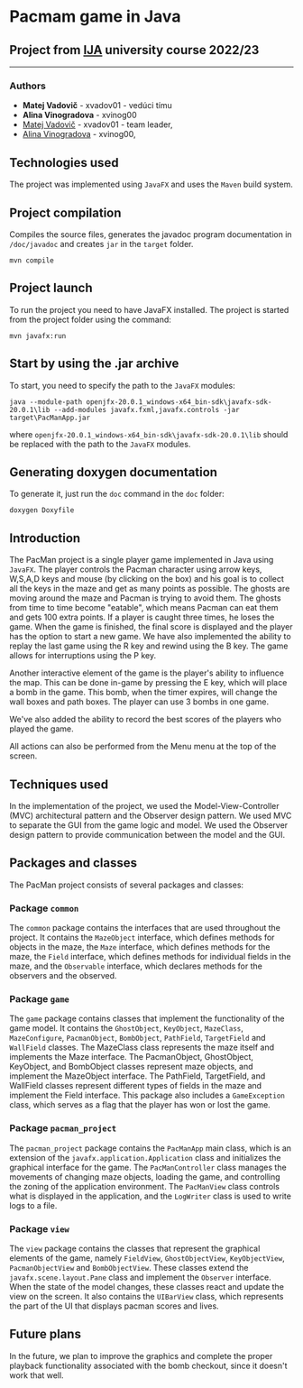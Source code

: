 # Pacmam game in Java
## Project from [IJA](https://www.fit.vut.cz/study/course/IJA/.en) university course 2022/23
----------------------------

### Authors
- **Matej Vadovič** - xvadov01 - vedúci tímu
- **Alina Vinogradova** - xvinog00
- [Matej Vadovič](https://github.com/Matej-V) - xvadov01 - team leader,
- [Alina Vinogradova](https://github.com/jsemaljaa) - xvinog00,

## Technologies used

The project was implemented using `JavaFX` and uses the `Maven` build system.

## Project compilation

Compiles the source files, generates the javadoc program documentation in `/doc/javadoc` and creates `jar` in the `target` folder.
```
mvn compile
```

## Project launch

To run the project you need to have JavaFX installed. The project is started from the project folder using the command:
```
mvn javafx:run
```

## Start by using the .jar archive

To start, you need to specify the path to the `JavaFX` modules:
```
java --module-path openjfx-20.0.1_windows-x64_bin-sdk\javafx-sdk-20.0.1\lib --add-modules javafx.fxml,javafx.controls -jar target\PacManApp.jar
```
where `openjfx-20.0.1_windows-x64_bin-sdk\javafx-sdk-20.0.1\lib` should be replaced with the path to the `JavaFX` modules.

## Generating doxygen documentation

To generate it, just run the `doc` command in the `doc` folder:
```
doxygen Doxyfile
```

## Introduction

The PacMan project is a single player game implemented in Java using `JavaFX`. 
The player controls the Pacman character using arrow keys, W,S,A,D keys and mouse (by clicking on the box) and his goal is to collect all the keys in the maze and get as many points as possible.
The ghosts are moving around the maze and Pacman is trying to avoid them. The ghosts from time to time become "eatable", which means Pacman can eat them and gets 100 extra points. 
If a player is caught three times, he loses the game. 
When the game is finished, the final score is displayed and the player has the option to start a new game. 
We have also implemented the ability to replay the last game using the R key and rewind using the B key. 
The game allows for interruptions using the P key.

Another interactive element of the game is the player's ability to influence the map. 
This can be done in-game by pressing the E key, which will place a bomb in the game.
This bomb, when the timer expires, will change the wall boxes and path boxes. The player can use 3 bombs in one game.

We've also added the ability to record the best scores of the players who played the game.

All actions can also be performed from the Menu menu at the top of the screen.

## Techniques used
In the implementation of the project, we used the Model-View-Controller (MVC) architectural pattern and the Observer design pattern. 
We used MVC to separate the GUI from the game logic and model. We used the Observer design pattern to provide communication between the model and the GUI.

## Packages and classes

The PacMan project consists of several packages and classes:

### Package `common`

The `common` package contains the interfaces that are used throughout the project. 
It contains the `MazeObject` interface, which defines methods for objects in the maze, the `Maze` interface, which defines methods for the maze, the `Field` interface, which defines methods for individual fields in the maze, and the `Observable` interface, which declares methods for the observers and the observed.

### Package `game`

The `game` package contains classes that implement the functionality of the game model. It contains the `GhostObject`, `KeyObject`, `MazeClass`, `MazeConfigure`, `PacmanObject`, `BombObject`, `PathField`, `TargetField` and `WallField` classes. 
The MazeClass class represents the maze itself and implements the Maze interface. The PacmanObject, GhostObject, KeyObject, and BombObject classes represent maze objects, and implement the MazeObject interface. 
The PathField, TargetField, and WallField classes represent different types of fields in the maze and implement the Field interface. 
This package also includes a `GameException` class, which serves as a flag that the player has won or lost the game.

### Package `pacman_project`

The `pacman_project` package contains the `PacManApp` main class, which is an extension of the `javafx.application.Application` class and initializes the graphical interface for the game. 
The `PacManController` class manages the movements of changing maze objects, loading the game, and controlling the zoning of the application environment. 
The `PacManView` class controls what is displayed in the application, and the `LogWriter` class is used to write logs to a file.

### Package `view`
The `view` package contains the classes that represent the graphical elements of the game, namely `FieldView`, `GhostObjectView`, `KeyObjectView`, `PacmanObjectView` and `BombObjectView`. 
These classes extend the `javafx.scene.layout.Pane` class and implement the `Observer` interface. 
When the state of the model changes, these classes react and update the view on the screen. It also contains the `UIBarView` class, which represents the part of the UI that displays pacman scores and lives.

## Future plans

In the future, we plan to improve the graphics and complete the proper playback functionality associated with the bomb checkout, since it doesn't work that well.
